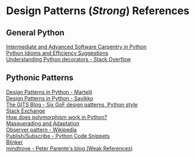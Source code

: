 # Design Patterns (_Strong_) References

## General Python

<a href="http://ivory.idyll.org/articles/advanced-swc/" />Intermediate and Advanced Software Carpentry in Python</a><br>
<a href="http://jaynes.colorado.edu/PythonIdioms.html" />Python Idioms and Efficiency Suggestions</a><br>
<a href="http://stackoverflow.com/questions/739654/understanding-python-decorators" />Understanding Python decorators - Stack Overflow</a><br>

## Pythonic Patterns

<a href="https://docs.google.com/viewer?url=http://www.aleax.it/gdd_pydp.pdf&embedded=true&chrome=true" />Design Patterns in Python - Martelli</a><br>
<a href="http://www.python.org/workshops/1997-10/proceedings/savikko.html" />Design Patterns in Python - Savikko</a><br>
<a href="http://ginstrom.com/scribbles/2007/10/08/design-patterns-python-style/" />The GITS Blog - Six GoF design patterns, Python style</a><br>
<a href="http://stackexchange.com/search?q=python+observer+pattern" />Stack Exchange</a><br>
<a href="http://stackoverflow.com/questions/2835793/how-does-polymorphism-work-in-python" />How does polymorphism work in Python?</a><br>
<a href="https://docs.google.com/viewer?url=http://www.aleax.it/Python/ep04_pydp.pdf&embedded=true&chrome=true" />Masquerading and Adaptation</a><br>
<a href="https://en.wikipedia.org/wiki/Observer_pattern#Python" />Observer pattern - Wikipedia</a><br>
<a href="http://www.eurion.net/python-snippets/snippet/Publish_Subscribe.html" />Publish/Subscribe - Python Code Snippets</a><br>
<a href="http://discorporate.us/projects/Blinker/" />Blinker</a><br>
<a href="http://mindtrove.info/python-weak-references/" />mindtrove - Peter Parente's blog (Weak References)</a><br>

